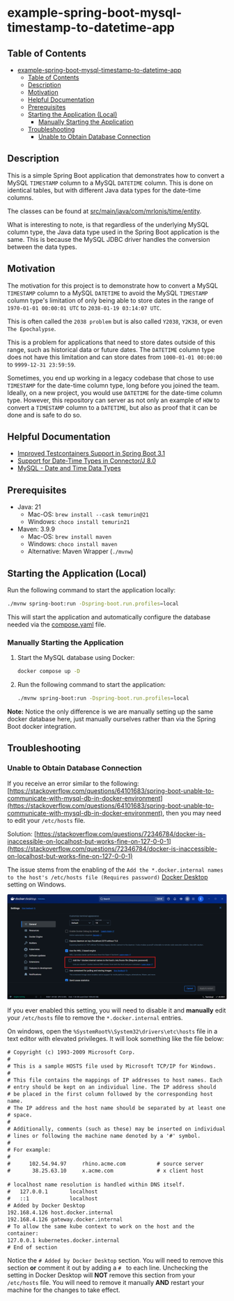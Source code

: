 # example-spring-boot-mysql-timestamp-to-datetime-app

## Table of Contents

<!-- TOC -->
* [example-spring-boot-mysql-timestamp-to-datetime-app](#example-spring-boot-mysql-timestamp-to-datetime-app)
  * [Table of Contents](#table-of-contents)
  * [Description](#description)
  * [Motivation](#motivation)
  * [Helpful Documentation](#helpful-documentation)
  * [Prerequisites](#prerequisites)
  * [Starting the Application (Local)](#starting-the-application-local)
    * [Manually Starting the Application](#manually-starting-the-application)
  * [Troubleshooting](#troubleshooting)
    * [Unable to Obtain Database Connection](#unable-to-obtain-database-connection)

<!-- TOC -->

## Description

This is a simple Spring Boot application that demonstrates how to convert a MySQL `TIMESTAMP` column to a MySQL
`DATETIME` column. This is done on identical tables, but with different Java data types for the date-time columns.

The classes can be found
at [src/main/java/com/mrlonis/time/entity](./src/main/java/com/mrlonis/time/entity/package-info.java).

What is interesting to note, is that regardless of the underlying MySQL column type, the Java data type used in the
Spring Boot application is the same. This is because the MySQL JDBC driver handles the conversion between the
data types.

## Motivation

The motivation for this project is to demonstrate how to convert a MySQL `TIMESTAMP` column to a MySQL `DATETIME` to
avoid the MySQL `TIMESTAMP` column type's limitation of only being able to store dates in the range of
`1970-01-01 00:00:01 UTC` to `2038-01-19 03:14:07 UTC`.

This is often called the `2038 problem` but is also called `Y2038`, `Y2K38`, or even `The Epochalypse`.

This is a problem for applications that need to store dates outside of this range, such as historical data or future
dates. The `DATETIME` column type does not have this limitation and can store dates from `1000-01-01 00:00:00` to
`9999-12-31 23:59:59`.

Sometimes, you end up working in a legacy codebase that chose to use `TIMESTAMP` for the date-time column type, long
before you joined the team. Ideally, on a new project, you would use `DATETIME` for the date-time column type. However,
this repository can server as not only an example of `HOW` to convert a `TIMESTAMP` column to a `DATETIME`, but also
as proof that it can be done and is safe to do so.

## Helpful Documentation

- [Improved Testcontainers Support in Spring Boot 3.1](https://spring.io/blog/2023/06/23/improved-testcontainers-support-in-spring-boot-3-1)
- [Support for Date-Time Types in Connector/J 8.0](https://dev.mysql.com/blog-archive/support-for-date-time-types-in-connector-j-8-0/)
- [MySQL - Date and Time Data Types](https://dev.mysql.com/doc/refman/8.4/en/date-and-time-types.html)

## Prerequisites

- Java: 21
  - Mac-OS: `brew install --cask temurin@21`
  - Windows: `choco install temurin21`
- Maven: 3.9.9
  - Mac-OS: `brew install maven`
  - Windows: `choco install maven`
  - Alternative: Maven Wrapper (`./mvnw`)

## Starting the Application (Local)

Run the following command to start the application locally:

```bash
./mvnw spring-boot:run -Dspring-boot.run.profiles=local
```

This will start the application and automatically configure the database needed via the [compose.yaml](./compose.yaml)
file.

### Manually Starting the Application

1. Start the MySQL database using Docker:

   ```bash
   docker compose up -D
   ```
2. Run the following command to start the application:

   ```bash
   ./mvnw spring-boot:run -Dspring-boot.run.profiles=local
   ```

**Note:** Notice the only difference is we are manually setting up the same docker database here, just manually
ourselves rather than via the Spring Boot docker integration.

## Troubleshooting

### Unable to Obtain Database Connection

If you receive an error similar to the
following: [https://stackoverflow.com/questions/64101683/spring-boot-unable-to-communicate-with-mysql-db-in-docker-environment](https://stackoverflow.com/questions/64101683/spring-boot-unable-to-communicate-with-mysql-db-in-docker-environment),
then you may need to edit your `/etc/hosts` file.

Solution: [https://stackoverflow.com/questions/72346784/docker-is-inaccessible-on-localhost-but-works-fine-on-127-0-0-1](https://stackoverflow.com/questions/72346784/docker-is-inaccessible-on-localhost-but-works-fine-on-127-0-0-1)

The issue stems from the enabling of the
`Add the *.docker.internal names to the host's /etc/hosts file (Requires password)` [Docker Desktop](https://www.docker.com/products/docker-desktop/)
setting on Windows.

![docker-settings-windows-highlighted-setting.png](./docs/docker-settings-windows-highlighted-setting.png)

If you ever enabled this setting, you will need to disable it and **manually** edit your `/etc/hosts` file to remove the
`*.docker.internal` entries.

On windows, open the `%SystemRoot%\System32\drivers\etc\hosts` file in a text editor with elevated privileges. It will
look something like the file below:

```plain text
# Copyright (c) 1993-2009 Microsoft Corp.
#
# This is a sample HOSTS file used by Microsoft TCP/IP for Windows.
#
# This file contains the mappings of IP addresses to host names. Each
# entry should be kept on an individual line. The IP address should
# be placed in the first column followed by the corresponding host name.
# The IP address and the host name should be separated by at least one
# space.
#
# Additionally, comments (such as these) may be inserted on individual
# lines or following the machine name denoted by a '#' symbol.
#
# For example:
#
#      102.54.94.97     rhino.acme.com          # source server
#       38.25.63.10     x.acme.com              # x client host

# localhost name resolution is handled within DNS itself.
#	127.0.0.1       localhost
#	::1             localhost
# Added by Docker Desktop
192.168.4.126 host.docker.internal
192.168.4.126 gateway.docker.internal
# To allow the same kube context to work on the host and the container:
127.0.0.1 kubernetes.docker.internal
# End of section
```

Notice the `# Added by Docker Desktop` section. You will need to remove this section **or** comment it out by adding a
`# ` to each line. Unchecking the setting in Docker Desktop will **NOT** remove this section from your `/etc/hosts`
file.
You will need to remove it manually **AND** restart your machine for the changes to take effect.
